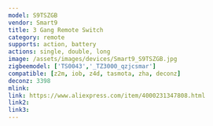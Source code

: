 ```yaml
---
model: S9TSZGB
vendor: Smart9
title: 3 Gang Remote Switch
category: remote
supports: action, battery
actions: single, double, long
image: /assets/images/devices/Smart9_S9TSZGB.jpg
zigbeemodel: ['TS0043','_TZ3000_qzjcsmar']
compatible: [z2m, iob, z4d, tasmota, zha, deconz]
deconz: 3398
mlink: 
link: https://www.aliexpress.com/item/4000231347808.html
link2: 
link3: 
---
```


